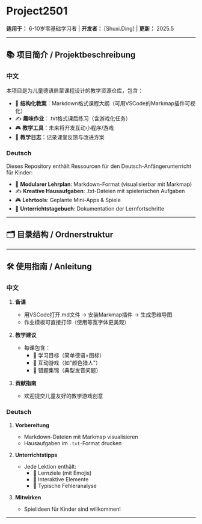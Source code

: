 # Project2501

**适用于：** 6-10岁零基础学习者 | **开发者：** [Shuxi.Ding] | **更新：** 2025.5

---

## 📚 项目简介 / Projektbeschreibung

### 中文  
本项目是为儿童德语启蒙课程设计的教学资源仓库，包含：
- 📖 **结构化教案**：Markdown格式课程大纲（可用VSCode的Markmap插件可视化）
- ✍️ **趣味作业**：.txt格式课后练习（含游戏化任务）
- 🎮 **教学工具**：未来将开发互动小程序/游戏
- 📅 **教学日志**：记录课堂反馈与改进方案

### Deutsch  
Dieses Repository enthält Ressourcen für den Deutsch-Anfängerunterricht für Kinder:
- 📖 **Modularer Lehrplan**: Markdown-Format (visualisierbar mit Markmap)
- ✍️ **Kreative Hausaufgaben**: .txt-Dateien mit spielerischen Aufgaben
- 🎮 **Lehrtools**: Geplante Mini-Apps & Spiele
- 📅 **Unterrichtstagebuch**: Dokumentation der Lernfortschritte

---

## 🗂 目录结构 / Ordnerstruktur



---

## 🛠 使用指南 / Anleitung

### 中文  
1. **备课**  
   - 用VSCode打开.md文件 → 安装Markmap插件 → 生成思维导图  
   - 作业模板可直接打印（使用等宽字体更美观）

2. **教学建议**  
   - 每课包含：  
     - 🎯 学习目标（简单德语+图标）  
     - 🎲 互动游戏（如"颜色猎人"）  
     - 📝 错题集锦（典型发音问题）

3. **贡献指南**  
   - 欢迎提交儿童友好的教学游戏创意

### Deutsch  
1. **Vorbereitung**  
   - Markdown-Dateien mit Markmap visualisieren  
   - Hausaufgaben im `.txt`-Format drucken

2. **Unterrichtstipps**  
   - Jede Lektion enthält:  
     - 🎯 Lernziele (mit Emojis)  
     - 🎲 Interaktive Elemente  
     - 📝 Typische Fehleranalyse

3. **Mitwirken**  
   - Spielideen für Kinder sind willkommen!

---

